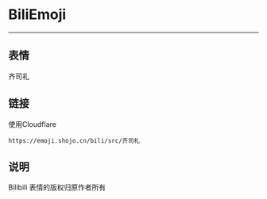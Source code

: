 # BiliEmoji
---
## 表情
齐司礼
## 链接
使用Cloudflare
```
https://emoji.shojo.cn/bili/src/齐司礼
```
## 说明
Bilibili 表情的版权归原作者所有
